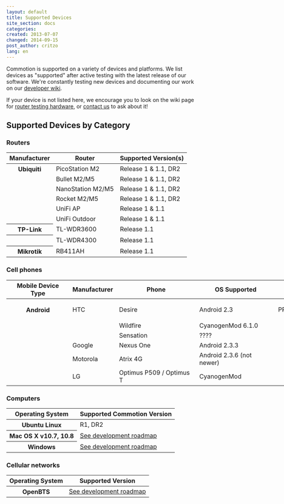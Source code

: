 ```yaml
---
layout: default
title: Supported Devices
site_section: docs
categories: 
created: 2013-07-07
changed: 2014-09-15
post_author: critzo
lang: en
---
```


<p>Commotion is supported on a variety of devices and platforms. We list devices as "supported" after active testing with the latest release of our software. We're constantly testing new devices and documenting our work on our <a href="https://wiki.commotionwireless.net">developer wiki</a>.</p>

<p>If your device is not listed here, we encourage you to look on the wiki page for <a href="https://wiki.commotionwireless.net/doku.php?id=development_resources:router:hardware_in_testing">router testing hardware</a>, or <a href="/contact">contact us</a> to ask about it!</p>

<div id="routers" style="width:100%;">
<h2>Supported Devices by Category</h2>

<h3>Routers</h3>

<table class="files list" style="width:960px" summary="Commotion supported routers by manufacturer">
	<thead>
		<tr>
			<th scope="col">Manufacturer</th>
			<th scope="col">Router</th>
			<th scope="col">Supported Version(s)</th>
		</tr>
	</thead>
	<tbody>
		<tr>
			<th>Ubiquiti</th>
			<td>PicoStation M2</td>
			<td>Release 1 & 1.1, DR2</td>
		</tr>
		<tr>
			<td>&nbsp;</td>
			<td>Bullet M2/M5</td>
			<td>Release 1 & 1.1, DR2</td>
		</tr>
		<tr>
			<td>&nbsp;</td>
			<td>NanoStation M2/M5</td>
			<td>Release 1 & 1.1, DR2</td>
		</tr>
		<tr>
			<td>&nbsp;</td>
			<td>Rocket M2/M5</td>
			<td>Release 1 & 1.1, DR2</td>
		</tr>
		<tr>
			<td>&nbsp;</td>
			<td>UniFi AP</td>
			<td>Release 1 & 1.1</td>
		</tr>
		<tr>
			<td>&nbsp;</td>
			<td>UniFi Outdoor</td>
			<td>Release 1 & 1.1</td>
		</tr>
		<tr>
			<th>TP-Link</th>
			<td>TL-WDR3600</td>
			<td>Release 1.1</td>
		</tr>
		<tr>
			<th>&nbsp;</th>
			<td>TL-WDR4300</td>
			<td>Release 1.1</td>
		</tr>
		<tr>
			<th>Mikrotik</th>
			<td>RB411AH</td>
			<td>Release 1.1</td>
		</tr>
	</tbody>
</table>
</div>

<div id="phones" style="width:100%;">
<h3>Cell phones</h3>

<table class="files list" style="width:960px" summary="Commotion supported cell phones by mobile device type">
	<thead>
		<tr>
			<th scope="col">Mobile Device Type</th>
			<th scope="col">Manufacturer</th>
			<th scope="col">Phone</th>
			<th scope="col">OS Supported</th>
			<th scope="col">Supported Commotion Version</th>
		</tr>
	</thead>
	<tbody>
		<tr>
			<th>Android</th>
			<td>
			<p>HTC</p>
			</td>
			<td>Desire</td>
			<td>Android 2.3</td>
			<td class="rtecenter">PR3</td>
		</tr>
		<tr>
			<td>&nbsp;</td>
			<td>&nbsp;</td>
			<td>Wildfire</td>
			<td>CyanogenMod 6.1.0</td>
			<td>&nbsp;</td>
		</tr>
		<tr>
			<td>&nbsp;</td>
			<td>&nbsp;</td>
			<td>Sensation</td>
			<td>????</td>
			<td>&nbsp;</td>
		</tr>
		<tr>
			<td>&nbsp;</td>
			<td>Google</td>
			<td>Nexus One</td>
			<td>Android 2.3.3</td>
			<td>&nbsp;</td>
		</tr>
		<tr>
			<td>&nbsp;</td>
			<td>Motorola</td>
			<td>Atrix 4G</td>
			<td>Android 2.3.6 (not newer)</td>
			<td>&nbsp;</td>
		</tr>
		<tr>
			<td>&nbsp;</td>
			<td>LG</td>
			<td>Optimus P509 / Optimus T</td>
			<td>CyanogenMod</td>
			<td>&nbsp;</td>
		</tr>
	</tbody>
</table>
</div>

<div id="computers" style="width:100%;">
<h3>Computers</h3>

<table class="files list" style="width:960px" summary="Commotion supported desktop and laptop supported computers by operating system">
	<thead>
		<tr>
			<th scope="col">Operating System</th>
			<th scope="col">Supported Commotion Version</th>
		</tr>
	</thead>
	<tbody>
		<tr>
			<th>Ubuntu Linux</th>
			<td class="rtecenter">R1, DR2</td>
		</tr>
		<tr>
			<th>Mac OS X v10.7, 10.8</th>
			<td class="rtecenter"><a href="https://wiki.commotionwireless.net/doku.php/project_scope/development_roadmap">See development roadmap</a></td>
		</tr>
		<tr>
			<th>Windows</th>
			<td class="rtecenter"><a href="https://wiki.commotionwireless.net/doku.php/project_scope/development_roadmap">See development roadmap</a></td>
		</tr>
	</tbody>
</table>
</div>

<div id="cellular" style="width: 100%;">
<h3>Cellular networks</h3>

<table class="files list" style="width:960px" summary="Commotion supported open cellular network devices">
	<thead>
		<tr>
			<th scope="col">Operating System</th>
			<th scope="col">Supported Version</th>
		</tr>
	</thead>
	<tbody>
		<tr>
			<th>OpenBTS</th>
			<td class="rtecenter"><a href="https://wiki.commotionwireless.net/doku.php/project_scope/development_roadmap">See development roadmap</a></td>
		</tr>
	</tbody>
</table>
</div>
 
